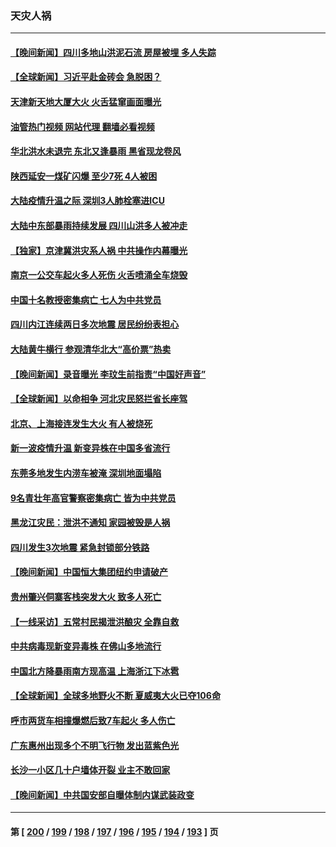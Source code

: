 ### 天灾人祸
---
#### [【晚间新闻】四川多地山洪泥石流 房屋被埋 多人失踪](../../pages/ncid280/n14058665.md?08230045) 
#### [【全球新闻】习近平赴金砖会 急脱困？](../../pages/ncid280/n14058666.md?08230045) 
#### [天津新天地大厦大火 火舌猛窜画面曝光](../../pages/ncid280/n14058724.md?08230045) 
#### [油管热门视频 网站代理 翻墙必看视频](http://138.2.39.72:81/youtube.html?epic-marker?08230045)
#### [华北洪水未退完 东北又逢暴雨 黑省现龙卷风](../../pages/ncid280/n14058545.md?08230045) 
#### [陕西延安一煤矿闪爆 至少7死 4人被困](../../pages/ncid280/n14058667.md?08230045) 
#### [大陆疫情升温之际 深圳3人肺栓塞进ICU](../../pages/ncid280/n14058071.md?08230045) 
#### [大陆中东部暴雨持续发展 四川山洪多人被冲走](../../pages/ncid280/n14057974.md?08230045) 
#### [【独家】京津冀洪灾系人祸 中共操作内幕曝光](../../pages/ncid280/n14057571.md?08230045) 
#### [南京一公交车起火多人死伤 火舌喷涌全车烧毁](../../pages/ncid280/n14057826.md?08230045) 
#### [中国十名教授密集病亡 七人为中共党员](../../pages/ncid280/n14057645.md?08230045) 
#### [四川内江连续两日多次地震 居民纷纷表担心](../../pages/ncid280/n14057109.md?08230045) 
#### [大陆黄牛横行 参观清华北大“高价票”热卖](../../pages/ncid280/n14057027.md?08230045) 
#### [【晚间新闻】录音曝光 李玟生前指责“中国好声音”](../../pages/ncid280/n14056727.md?08230045) 
#### [【全球新闻】以命相争 河北灾民怒拦省长座驾](../../pages/ncid280/n14057021.md?08230045) 
#### [北京、上海接连发生大火 有人被烧死](../../pages/ncid280/n14056928.md?08230045) 
#### [新一波疫情升温 新变异株在中国多省流行](../../pages/ncid280/n14056990.md?08230045) 
#### [东莞多地发生内涝车被淹 深圳地面塌陷](../../pages/ncid280/n14056912.md?08230045) 
#### [9名青壮年高官警察密集病亡 皆为中共党员](../../pages/ncid280/n14056735.md?08230045) 
#### [黑龙江灾民：泄洪不通知 家园被毁是人祸](../../pages/ncid280/n14056445.md?08230045) 
#### [四川发生3次地震 紧急封锁部分铁路](../../pages/ncid280/n14056543.md?08230045) 
#### [【晚间新闻】中国恒大集团纽约申请破产](../../pages/ncid280/n14056496.md?08230045) 
#### [贵州肇兴侗寨客栈突发大火 致多人死亡](../../pages/ncid280/n14056285.md?08230045) 
#### [【一线采访】五常村民揭泄洪酿灾 全靠自救](../../pages/ncid280/n14056160.md?08230045) 
#### [中共病毒现新变异毒株 在佛山多地流行](../../pages/ncid280/n14055808.md?08230045) 
#### [中国北方降暴雨南方现高温 上海浙江下冰雹](../../pages/ncid280/n14055555.md?08230045) 
#### [【全球新闻】全球多地野火不断 夏威夷大火已夺106命](../../pages/ncid280/n14055711.md?08230045) 
#### [呼市两货车相撞爆燃后致7车起火 多人伤亡](../../pages/ncid280/n14055440.md?08230045) 
#### [广东惠州出现多个不明飞行物 发出蓝紫色光](../../pages/ncid280/n14055059.md?08230045) 
#### [长沙一小区几十户墙体开裂 业主不敢回家](../../pages/ncid280/n14055041.md?08230045) 
#### [【晚间新闻】中共国安部自曝体制内谋武装政变](../../pages/ncid280/n14054605.md?08230045) 

---
#### 第 [ [200](./200.md?08230045) / [199](./199.md?08230045) / [198](./198.md?08230045) / [197](./197.md?08230045) / [196](./196.md?08230045) / [195](./195.md?08230045) / [194](./194.md?08230045) / [193](./193.md?08230045) ] 页
